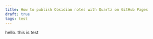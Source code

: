```yaml
---
title: How to publish Obsidian notes with Quartz on GitHub Pages
draft: true
tags: test
---
```

hello. this is test